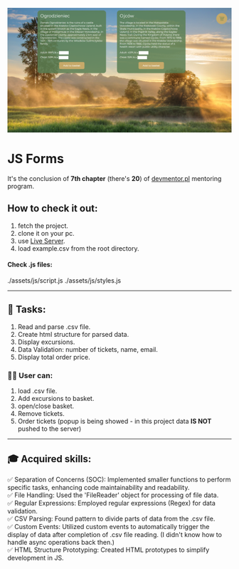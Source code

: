 
![JS Forms](./README-assets/project-img.png)
# JS Forms

It's the conclusion of **7th chapter** (there's **20**) of [devmentor.pl](https://devmentor.pl/mentoring-javascript) mentoring program.

## How to check it out:

1) fetch the project.
2) clone it on your pc.
3) use [Live Server](https://marketplace.visualstudio.com/items?itemName=ritwickdey.LiveServer).
4) load example.csv from the root directory.

#### Check .js files:

./assets/js/script.js
./assets/js/styles.js

---

## :memo: Tasks:

1) Read and parse .csv file.
2) Create html structure for parsed data.
3) Display excursions.
4) Data Validation: number of tickets, name, email.
5) Display total order price.

### :man_technologist: User can:
1) load .csv file.
2) Add excursions to basket.
3) open/close basket.
4) Remove tickets.
5) Order tickets (popup is being showed - in this project data **IS NOT** pushed to the server)

---

## :mortar_board: Acquired skills:

:white_check_mark: Separation of Concerns (SOC): Implemented smaller functions to perform specific tasks, enhancing code maintainability and readability.<br>
:white_check_mark: File Handling: Used the 'FileReader' object for processing of file data.<br>
:white_check_mark: Regular Expressions: Employed regular expressions (Regex) for data validation.<br>
:white_check_mark: CSV Parsing: Found pattern to divide parts of data from the .csv file.<br>
:white_check_mark: Custom Events: Utilized custom events to automatically trigger the display of data after completion of .csv file reading. (I didn't know how to handle async operations back then.)<br>
:white_check_mark: HTML Structure Prototyping: Created HTML prototypes to simplify development in JS.<br>